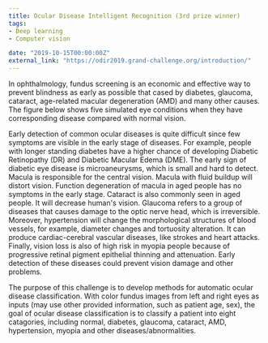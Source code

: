 ```yaml
---
title: Ocular Disease Intelligent Recognition (3rd prize winner)
tags:
- Deep learning
- Computer vision

date: "2019-10-15T00:00:00Z"
external_link: "https://odir2019.grand-challenge.org/introduction/"
---
```


In ophthalmology, fundus screening is an economic and effective way to prevent blindness as early as possible that cased by diabetes, glaucoma, cataract, age-related macular degeneration (AMD) and many other causes. The figure below shows five simulated eye conditions when they have corresponding disease compared with normal vision.

Early detection of common ocular diseases is quite difficult since few symptoms are visible in the early stage of diseases. For example, people with longer standing diabetes have a higher chance of developing Diabetic Retinopathy (DR) and Diabetic Macular Edema (DME). The early sign of diabetic eye disease is microaneurysms, which is small and hard to detect. Macula is responsible for the central vision. Macula with fluid buildup will distort vision. Function degeneration of macula in aged people has no symptoms in the early stage. Cataract is also commonly seen in aged people. It will decrease human's vision. Glaucoma refers to a group of diseases that causes damage to the optic nerve head, which is irreversible. Moreover, hypertension will change the morphological structures of blood vessels, for example, diameter changes and tortuosity alteration. It can produce cardiac-cerebral vascular diseases, like strokes and heart attacks. Finally, vision loss is also of high risk in myopia people because of progressive retinal pigment epithelial thinning and attenuation. Early detection of these diseases could prevent vision damage and other problems.  

The purpose of this challenge is to develop methods for automatic ocular disease classification. With color fundus images from left and right eyes as inputs (may use other provided information, such as patient age, sex), the goal of ocular disease classification is to classify a patient into eight catagories, including normal, diabetes, glaucoma, cataract, AMD, hypertension, myopia and other diseases/abnormalities.  
